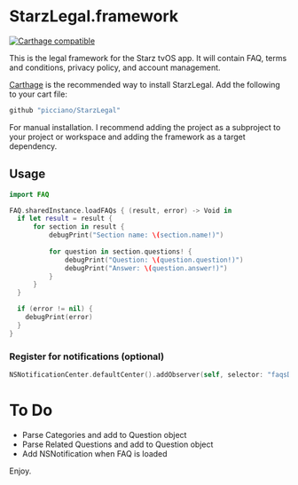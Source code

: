 # StarzLegal.framework

[![Carthage compatible](https://img.shields.io/badge/Carthage-compatible-4BC51D.svg?style=flat)](https://github.com/Carthage/Carthage)

This is the legal framework for the Starz tvOS app. It will contain FAQ, terms and conditions, privacy policy, and account management.

[Carthage](https://github.com/picciano/StarzLegal) is the recommended way to install StarzLegal. Add the following to your cart file:

``` ruby
github "picciano/StarzLegal"
```

For manual installation. I recommend adding the project as a subproject to your project or workspace and adding the framework as a target dependency.

## Usage

```swift
import FAQ

FAQ.sharedInstance.loadFAQs { (result, error) -> Void in
  if let result = result {
      for section in result {
          debugPrint("Section name: \(section.name!)")
          
          for question in section.questions! {
              debugPrint("Question: \(question.question!)")
              debugPrint("Answer: \(question.answer!)")
          }
      }
  }

  if (error != nil) {
    debugPrint(error)
  }
}
```

### Register for notifications (optional)

```swift
NSNotificationCenter.defaultCenter().addObserver(self, selector: "faqsDidLoadHandler:", name: FAQsDidLoadNotification, object: nil)
```

# To Do

* Parse Categories and add to Question object
* Parse Related Questions and add to Question object
* Add NSNotification when FAQ is loaded

Enjoy.
